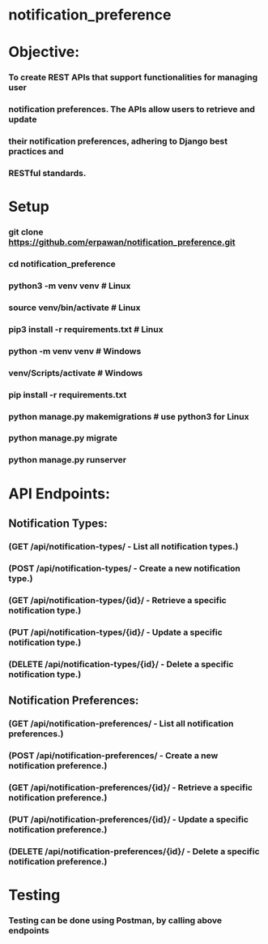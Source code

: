 # notification_preference

# Objective:
### To create REST APIs that support functionalities for managing user 
### notification preferences. The APIs allow users to retrieve and update 
### their notification preferences, adhering to Django best practices and 
### RESTful standards.

# Setup
### git clone https://github.com/erpawan/notification_preference.git
### cd notification_preference

### python3 -m venv venv # Linux
### source venv/bin/activate # Linux
### pip3 install -r requirements.txt # Linux

### python -m venv venv # Windows
### venv/Scripts/activate # Windows
### pip install -r requirements.txt

### python manage.py makemigrations # use python3 for Linux
### python manage.py migrate

### python manage.py runserver

# API Endpoints:

## Notification Types:

### (GET /api/notification-types/ - List all notification types.)

### (POST /api/notification-types/ - Create a new notification type.)

### (GET /api/notification-types/{id}/ - Retrieve a specific notification type.)

### (PUT /api/notification-types/{id}/ - Update a specific notification type.)

### (DELETE /api/notification-types/{id}/ - Delete a specific notification type.)

## Notification Preferences:

### (GET /api/notification-preferences/ - List all notification preferences.)

### (POST /api/notification-preferences/ - Create a new notification preference.)

### (GET /api/notification-preferences/{id}/ - Retrieve a specific notification preference.)

### (PUT /api/notification-preferences/{id}/ - Update a specific notification preference.)

### (DELETE /api/notification-preferences/{id}/ - Delete a specific notification preference.)


# Testing

### Testing can be done using Postman, by calling above endpoints

